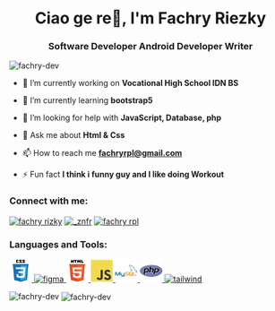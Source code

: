 <h1 align="center">Ciao ge re👋, I'm Fachry Riezky</h1>
<h3 align="center">Software Developer Android Developer Writer</h3>


<p align="left"> <img src="https://komarev.com/ghpvc/?username=fachry-dev&label=Profile%20views&color=0e75b6&style=flat" alt="fachry-dev" /> </p>

- 🔭 I’m currently working on **Vocational High School IDN BS**

- 🌱 I’m currently learning **bootstrap5**

- 🤝 I’m looking for help with **JavaScript, Database, php**

- 💬 Ask me about **Html & Css**

- 📫 How to reach me **fachryrpl@gmail.com**

- ⚡ Fun fact **I think i funny guy and I like doing Workout**

<h3 align="left">Connect with me:</h3>
<p align="left">
<a href="https://linkedin.com/in/fachry rizky" target="blank"><img align="center" src="https://raw.githubusercontent.com/rahuldkjain/github-profile-readme-generator/master/src/images/icons/Social/linked-in-alt.svg" alt="fachry rizky" height="30" width="40" /></a>
<a href="https://instagram.com/_znfr" target="blank"><img align="center" src="https://raw.githubusercontent.com/rahuldkjain/github-profile-readme-generator/master/src/images/icons/Social/instagram.svg" alt="_znfr" height="30" width="40" /></a>
<a href="https://www.youtube.com/c/fachry rpl" target="blank"><img align="center" src="https://raw.githubusercontent.com/rahuldkjain/github-profile-readme-generator/master/src/images/icons/Social/youtube.svg" alt="fachry rpl" height="30" width="40" /></a>
</p>

<h3 align="left">Languages and Tools:</h3>
<p align="left"> <a href="https://www.w3schools.com/css/" target="_blank" rel="noreferrer"> <img src="https://raw.githubusercontent.com/devicons/devicon/master/icons/css3/css3-original-wordmark.svg" alt="css3" width="40" height="40"/> </a> <a href="https://www.figma.com/" target="_blank" rel="noreferrer"> <img src="https://www.vectorlogo.zone/logos/figma/figma-icon.svg" alt="figma" width="40" height="40"/> </a> <a href="https://www.w3.org/html/" target="_blank" rel="noreferrer"> <img src="https://raw.githubusercontent.com/devicons/devicon/master/icons/html5/html5-original-wordmark.svg" alt="html5" width="40" height="40"/> </a> <a href="https://developer.mozilla.org/en-US/docs/Web/JavaScript" target="_blank" rel="noreferrer"> <img src="https://raw.githubusercontent.com/devicons/devicon/master/icons/javascript/javascript-original.svg" alt="javascript" width="40" height="40"/> </a> <a href="https://www.mysql.com/" target="_blank" rel="noreferrer"> <img src="https://raw.githubusercontent.com/devicons/devicon/master/icons/mysql/mysql-original-wordmark.svg" alt="mysql" width="40" height="40"/> </a> <a href="https://www.php.net" target="_blank" rel="noreferrer"> <img src="https://raw.githubusercontent.com/devicons/devicon/master/icons/php/php-original.svg" alt="php" width="40" height="40"/> </a> <a href="https://tailwindcss.com/" target="_blank" rel="noreferrer"> <img src="https://www.vectorlogo.zone/logos/tailwindcss/tailwindcss-icon.svg" alt="tailwind" width="40" height="40"/> </a> </p>

<p><img align="left" src="https://github-readme-stats.vercel.app/api/top-langs?username=fachry-dev&show_icons=true&locale=en&layout=compact" alt="fachry-dev" /></p>

<p>&nbsp;<img align="center" src="https://github-readme-stats.vercel.app/api?username=fachry-dev&show_icons=true&locale=en" alt="fachry-dev" /></p>
